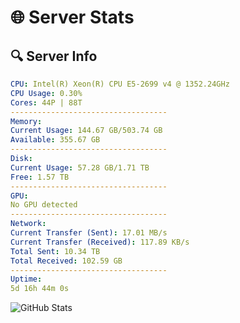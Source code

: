 # 🌐 Server Stats
## 🔍 Server Info
```yaml
CPU: Intel(R) Xeon(R) CPU E5-2699 v4 @ 1352.24GHz
CPU Usage: 0.30%
Cores: 44P | 88T
-----------------------------------
Memory:
Current Usage: 144.67 GB/503.74 GB
Available: 355.67 GB
-----------------------------------
Disk:
Current Usage: 57.28 GB/1.71 TB
Free: 1.57 TB
-----------------------------------
GPU:
No GPU detected
-----------------------------------
Network:
Current Transfer (Sent): 17.01 MB/s
Current Transfer (Received): 117.89 KB/s
Total Sent: 10.34 TB
Total Received: 102.59 GB
-----------------------------------
Uptime:
5d 16h 44m 0s
```
![GitHub Stats](https://img.shields.io/badge/Updated-2025-03-13_14:06:49-blue)
